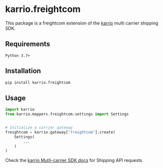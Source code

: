 # karrio.freightcom

This package is a freightcom extension of the [karrio](https://pypi.org/project/karrio) multi carrier shipping SDK.

## Requirements

`Python 3.7+`

## Installation

```bash
pip install karrio.freightcom
```

## Usage

```python
import karrio
from karrio.mappers.freightcom.settings import Settings


# Initialize a carrier gateway
freightcom = karrio.gateway["freightcom"].create(
    Settings(
        ...
    )
)
```

Check the [karrio Mutli-carrier SDK docs](https://sdk.karrio.com) for Shipping API requests

